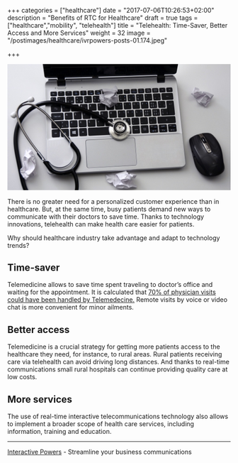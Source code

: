+++
categories = ["healthcare"]
date = "2017-07-06T10:26:53+02:00"
description = "Benefits of RTC for Healthcare"
draft = true
tags = ["healthcare","mobility", "telehealth"]
title = "Telehealth: Time-Saver, Better Access and More Services"
weight = 32
image = "/postimages/healthcare/ivrpowers-posts-01.174.jpeg"

+++

![medical instruments](/postimages/healthcare/ivrpowers-posts-01.174.jpeg)

There is no greater need for a personalized customer experience than in healthcare. But, at the same time, busy patients demand new ways to communicate with their doctors to save time. Thanks to technology innovations, telehealth can make health care easier for patients. 

Why should healthcare industry take advantage and adapt to technology trends?


## Time-saver

Telemedicine allows to save time spent traveling to doctor’s office and waiting for the appointment. It is calculated that [70% of physician visits could have been handled by Telemedecine.](http://www.benefitspro.com/2015/02/11/the-growth-of-telemedicine?slreturn=1498726991) Remote visits by voice or video chat is more convenient for minor ailments.

## Better access

Telemedicine is a crucial strategy for getting more patients access to the healthcare they need, for instance, to rural areas. Rural patients receiving care via telehealth can avoid driving long distances. And thanks to real-time communications small rural hospitals can continue providing quality care at low costs.

## More services

The use of real-time interactive telecommunications technology also allows to implement a broader scope of health care services, including information, training and education.

---
[Interactive Powers](http://www.ivrpowers.com/) - Streamline your business communications
